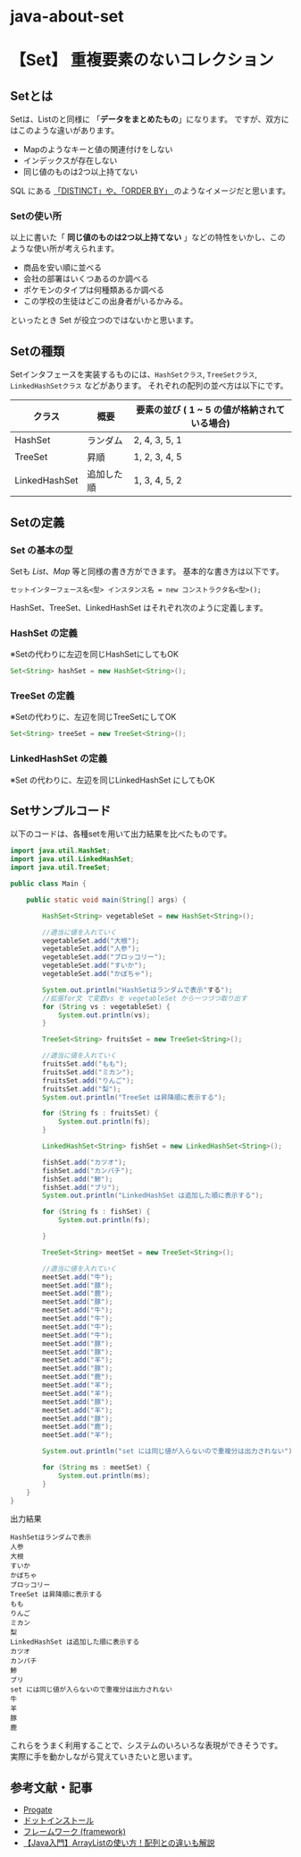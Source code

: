 # java-about-set
# 【Set】 重複要素のないコレクション


## Setとは

Setは、Listのと同様に 「**データをまとめたもの**」になります。
ですが、双方にはこのような違いがあります。

- Mapのようなキーと値の関連付けをしない
- インデックスが存在しない
- 同じ値のものは2つ以上持てない

SQL にある [「DISTINCT」や、「ORDER BY」 ](https://qiita.com/takahirocook/items/89aba8585dcd42dd310f)のようなイメージだと思います。

### Setの使い所
以上に書いた「 **同じ値のものは2つ以上持てない** 」などの特性をいかし、このような使い所が考えられます。

- 商品を安い順に並べる
- 会社の部署はいくつあるのか調べる
- ポケモンのタイプは何種類あるか調べる
- この学校の生徒はどこの出身者がいるかみる。

といったとき Set が役立つのではないかと思います。

## Setの種類
Setインタフェースを実装するものには、`HashSetクラス`, `TreeSetクラス`, `LinkedHashSetクラス` などがあります。
それぞれの配列の並べ方は以下にです。


| クラス        | 概要       | 要素の並び ( 1 ~ 5 の値が格納されている場合) | 
| ------------- | ---------- | -------------------------------------------- | 
| HashSet       | ランダム   | 2, 4, 3, 5, 1                                | 
| TreeSet       | 昇順       | 1, 2, 3, 4, 5                                | 
| LinkedHashSet | 追加した順 | 1, 3, 4, 5, 2                                | 


## Setの定義

### Set の基本の型
Setも *List*、*Map* 等と同様の書き方ができます。
基本的な書き方は以下です。

```
セットインターフェース名<型> インスタンス名 = new コンストラクタ名<型>();
```

HashSet、TreeSet、LinkedHashSet はそれぞれ次のように定義します。

### HashSet の定義
※Setの代わりに左辺を同じHashSetにしてもOK

```java
Set<String> hashSet = new HashSet<String>();
```
### TreeSet の定義
※Setの代わりに、左辺を同じTreeSetにしてOK

```java
Set<String> treeSet = new TreeSet<String>();
```
### LinkedHashSet の定義
※Set の代わりに、左辺を同じLinkedHashSet にしてもOK

## Setサンプルコード
以下のコードは、各種setを用いて出力結果を比べたものです。

```java
import java.util.HashSet;
import java.util.LinkedHashSet;
import java.util.TreeSet;

public class Main {

    public static void main(String[] args) {

        HashSet<String> vegetableSet = new HashSet<String>();

        //適当に値を入れていく
        vegetableSet.add("大根");
        vegetableSet.add("人参");
        vegetableSet.add("ブロッコリー");
        vegetableSet.add("すいか");
        vegetableSet.add("かぼちゃ");

        System.out.println("HashSetはランダムで表示"する");
        //拡張for文 で変数vs を vegetableSet から一つづつ取り出す
        for (String vs : vegetableSet) {
            System.out.println(vs);
        }

        TreeSet<String> fruitsSet = new TreeSet<String>();

        //適当に値を入れていく
        fruitsSet.add("もも");
        fruitsSet.add("ミカン");
        fruitsSet.add("りんご");
        fruitsSet.add("梨");
        System.out.println("TreeSet は昇降順に表示する");

        for (String fs : fruitsSet) {
            System.out.println(fs);
        }

        LinkedHashSet<String> fishSet = new LinkedHashSet<String>();

        fishSet.add("カツオ");
        fishSet.add("カンパチ");
        fishSet.add("鯵");
        fishSet.add("ブリ");
        System.out.println("LinkedHashSet は追加した順に表示する");

        for (String fs : fishSet) {
            System.out.println(fs);

        }

        TreeSet<String> meetSet = new TreeSet<String>();

        //適当に値を入れていく
        meetSet.add("牛");
        meetSet.add("豚");
        meetSet.add("鹿");
        meetSet.add("豚");
        meetSet.add("牛");
        meetSet.add("牛");
        meetSet.add("牛");
        meetSet.add("牛");
        meetSet.add("豚");
        meetSet.add("豚");
        meetSet.add("羊");
        meetSet.add("豚");
        meetSet.add("鹿");
        meetSet.add("羊");
        meetSet.add("羊");
        meetSet.add("豚");
        meetSet.add("羊");
        meetSet.add("豚");
        meetSet.add("鹿");
        meetSet.add("羊");

        System.out.println("set には同じ値が入らないので重複分は出力されない");

        for (String ms : meetSet) {
            System.out.println(ms);
        }
    }
}
```

出力結果

```
HashSetはランダムで表示
人参
大根
すいか
かぼちゃ
ブロッコリー
TreeSet は昇降順に表示する
もも
りんご
ミカン
梨
LinkedHashSet は追加した順に表示する
カツオ
カンパチ
鯵
ブリ
set には同じ値が入らないので重複分は出力されない
牛
羊
豚
鹿
```

これらをうまく利用することで、システムのいろいろな表現ができそうです。
実際に手を動かしながら覚えていきたいと思います。


## 参考文献・記事

- [Progate]
- [ドットインストール]
- [フレームワーク (framework)
](https://wa3.i-3-i.info/word12470.html)
- [【Java入門】ArrayListの使い方！配列との違いも解説
](https://style.potepan.com/articles/14984.html)


[Progate]:https://prog-8.com/
[ドットインストール]:https://dotinstall.com/







[インスタンス]:https://qiita.com/takahirocook/items/ec01cdcbb440cf0d1cc4
[インスタンス化]:https://qiita.com/takahirocook/items/ec01cdcbb440cf0d1cc4
[アクセス修飾子]:https://qiita.com/takahirocook/items/e51b0b9d37d95ad587fe
[フィールド]:https://qiita.com/takahirocook/items/28df75a133049a74ece1
[フィールド変数]:https://qiita.com/takahirocook/items/28df75a133049a74ece1
[new演算子]:https://qiita.com/takahirocook/items/00f9f97592bf50831d39
[カプセル化]:https://qiita.com/takahirocook/items/e469a7c0539a0012868e
[クラス]:https://qiita.com/takahirocook/items/50cbbdca8e21539170e9
[メソッド]:https://qiita.com/takahirocook/items/5bfe43576d87a2a4006c
[mainメソッド]:https://qiita.com/takahirocook/items/f4635915337303de338c
[メソッドの呼び出し]:https://qiita.com/takahirocook/items/f4635915337303de338c
[コンストラクタ]:https://qiita.com/takahirocook/items/fa1822f2f22c3786593e
[引数]:https://qiita.com/takahirocook/items/5e5b0ba79e869f4a592e
[戻り値]:https://qiita.com/takahirocook/items/3b6fa670a1d6dd4a9386
[this]:https://qiita.com/takahirocook/items/d251ec4693c68f6b9538
[getter・setter]:https://qiita.com/takahirocook/items/27828bc8477735612021
[setter]:https://qiita.com/takahirocook/items/27828bc8477735612021
[getter]:https://qiita.com/takahirocook/items/27828bc8477735612021
[オブジェクト指向]:https://qiita.com/takahirocook/items/041ba7a096b71ab8ffd4
[継承]:https://qiita.com/takahirocook/items/6c84ea66a6e2ad536a37
[オーバーライド]:https://qiita.com/takahirocook/items/09dd8e5f56d6617ce45a
[オーバーロード]:https://qiita.com/takahirocook/items/b937c3c07126fe7e02a4
[this]:https://qiita.com/takahirocook/items/d251ec4693c68f6b9538
[super]:https://qiita.com/takahirocook/items/75a07131e7e791c8442c
[スーパークラス]:https://qiita.com/takahirocook/items/75a07131e7e791c8442c
[final]:https://qiita.com/takahirocook/items/5e0916d9bf28bcf68d0c
[final修飾子]:https://qiita.com/takahirocook/items/5e0916d9bf28bcf68d0c
[定数]:https://qiita.com/takahirocook/items/5e0916d9bf28bcf68d0c
[static修飾子]:https://qiita.com/takahirocook/items/cf527f85d17a5af86735
[static]:https://qiita.com/takahirocook/items/cf527f85d17a5af86735
[インスタンスフィールド]:https://qiita.com/takahirocook/items/cf527f85d17a5af86735
[インスタンス変数]:https://qiita.com/takahirocook/items/cf527f85d17a5af86735
[動的メソッド]:https://qiita.com/takahirocook/items/cf527f85d17a5af86735
[インスタンス変数]:https://qiita.com/takahirocook/items/cf527f85d17a5af86735
[静的メソッド]:https://qiita.com/takahirocook/items/cf527f85d17a5af86735
[クラスメソッド]:https://qiita.com/takahirocook/items/cf527f85d17a5af86735
[静的メソッド]:https://qiita.com/takahirocook/items/cf527f85d17a5af86735
[クラスフィールド]:https://qiita.com/takahirocook/items/cf527f85d17a5af86735
[クラス変数]:https://qiita.com/takahirocook/items/cf527f85d17a5af86735
[静的変数]:https://qiita.com/takahirocook/items/cf527f85d17a5af86735
[インターフェイス]:https://qiita.com/takahirocook/items/ca84be8dfef664b19194
[インターフェース]:https://qiita.com/takahirocook/items/ca84be8dfef664b19194
[パッケージ]:https://qiita.com/takahirocook/items/39b58d17abcb159ef5c1
[インポート]:https://qiita.com/takahirocook/items/59a8a09cab6a98d3bca2
[import]:https://qiita.com/takahirocook/items/59a8a09cab6a98d3bca2
[配列]:https://qiita.com/takahirocook/items/16a123fb73b30869053b
[配列操作]:https://qiita.com/takahirocook/items/16a123fb73b30869053b




